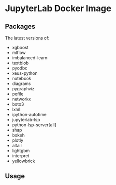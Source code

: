 # JupyterLab Docker Image


## Packages

The latest versions of:
- xgboost
- mlflow
- imbalanced-learn 
- textblob 
- pyodbc 
- xeus-python 
- notebook
- diagrams 
- pygraphviz 
- pefile 
- networkx 
- boto3
- lxml
- ipython-autotime
- jupyterlab-lsp
- python-lsp-server[all]
- shap
- bokeh
- plotly
- altair
- lightgbm
- interpret
- yellowbrick
## Usage
